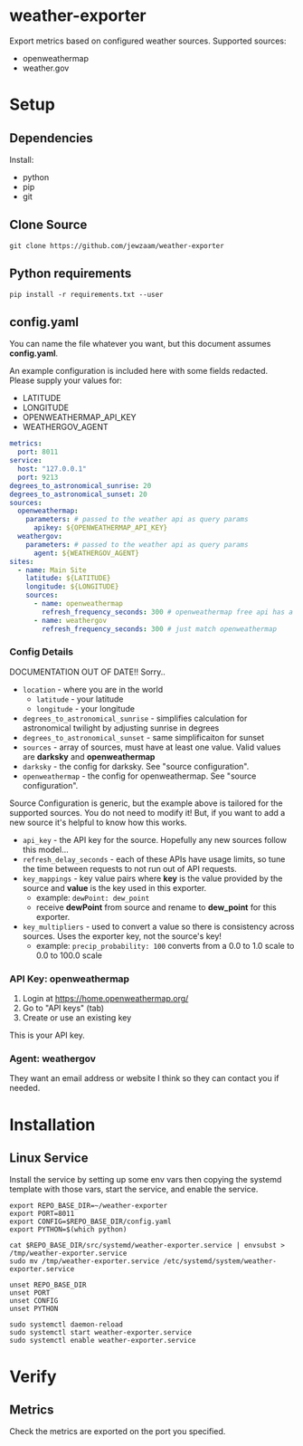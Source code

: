 # weather-exporter

Export metrics based on configured weather sources.  Supported sources:
* openweathermap
* weather.gov

# Setup

## Dependencies

Install:
* python
* pip
* git

## Clone Source

```shell
git clone https://github.com/jewzaam/weather-exporter
```

## Python requirements

```shell
pip install -r requirements.txt --user
```

## config.yaml

You can name the file whatever you want, but this document assumes **config.yaml**.

An example configuration is included here with some fields redacted.  Please supply your values for:
* LATITUDE
* LONGITUDE
* OPENWEATHERMAP_API_KEY
* WEATHERGOV_AGENT

```yaml
metrics:
  port: 8011
service:
  host: "127.0.0.1"
  port: 9213
degrees_to_astronomical_sunrise: 20
degrees_to_astronomical_sunset: 20
sources:
  openweathermap:
    parameters: # passed to the weather api as query params
      apikey: ${OPENWEATHERMAP_API_KEY}
  weathergov:
    parameters: # passed to the weather api as query params
      agent: ${WEATHERGOV_AGENT}
sites:
  - name: Main Site
    latitude: ${LATITUDE}
    longitude: ${LONGITUDE}
    sources:
      - name: openweathermap
        refresh_frequency_seconds: 300 # openweathermap free api has a limit of 1000 calls a day, this will consume 288
      - name: weathergov
        refresh_frequency_seconds: 300 # just match openweathermap
```

### Config Details

DOCUMENTATION OUT OF DATE!!  Sorry..


* `location` - where you are in the world
  * `latitude` - your latitude
  * `longitude` - your longitude
* `degrees_to_astronomical_sunrise` - simplifies calculation for astronomical twilight by adjusting sunrise in degrees
* `degrees_to_astronomical_sunset` - same simplificaiton for sunset
* `sources` - array of sources, must have at least one value.  Valid values are **darksky** and **openweathermap**
* `darksky` - the config for darksky.  See "source configuration".
* `openweathermap` - the config for openweathermap.  See "source configuration".

Source Configuration is generic, but the example above is tailored for the supported sources.  You do not need to modify it!  But, if you want to add a new source it's helpful to know how this works.
* `api_key` - the API key for the source.  Hopefully any new sources follow this model...
* `refresh_delay_seconds` - each of these APIs have usage limits, so tune the time between requests to not run out of API requests.
* `key_mappings` - key value pairs where **key** is the value provided by the source and **value** is the key used in this exporter.
  * example: `dewPoint: dew_point`
  * receive **dewPoint** from source and rename to **dew_point** for this exporter.
* `key_multipliers` - used to convert a value so there is consistency across sources.  Uses the exporter key, not the source's key!
  * example: `precip_probability: 100` converts from a 0.0 to 1.0 scale to 0.0 to 100.0 scale

### API Key: openweathermap

1. Login at https://home.openweathermap.org/ 
1. Go to "API keys" (tab)
1. Create or use an existing key

This is your API key.

### Agent: weathergov

They want an email address or website I think so they can contact you if needed.

# Installation

## Linux Service

Install the service by setting up some env vars then copying the systemd template with those vars, start the service, and enable the service.

```shell
export REPO_BASE_DIR=~/weather-exporter
export PORT=8011
export CONFIG=$REPO_BASE_DIR/config.yaml
export PYTHON=$(which python)

cat $REPO_BASE_DIR/src/systemd/weather-exporter.service | envsubst > /tmp/weather-exporter.service
sudo mv /tmp/weather-exporter.service /etc/systemd/system/weather-exporter.service

unset REPO_BASE_DIR
unset PORT
unset CONFIG
unset PYTHON

sudo systemctl daemon-reload
sudo systemctl start weather-exporter.service
sudo systemctl enable weather-exporter.service
```

# Verify

## Metrics 
Check the metrics are exported on the port you specified.
